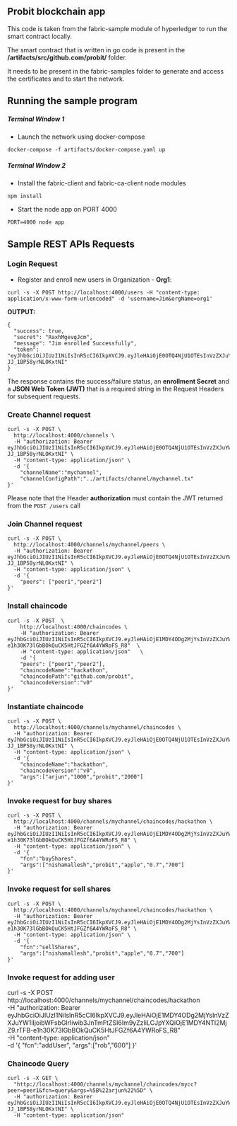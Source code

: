 ## Probit blockchain app

This code is taken from the fabric-sample module of hyperledger to run the smart contract locally.

The smart contract that is written in go code is present in the **/artifacts/src/github.com/probit/** folder.

It needs to be present in the fabric-samples folder to generate and access the certificates and to start the network.

## Running the sample program

##### Terminal Window 1

* Launch the network using docker-compose

```
docker-compose -f artifacts/docker-compose.yaml up
```
##### Terminal Window 2

* Install the fabric-client and fabric-ca-client node modules

```
npm install
```

* Start the node app on PORT 4000

```
PORT=4000 node app
```



## Sample REST APIs Requests

### Login Request

* Register and enroll new users in Organization - **Org1**:

`curl -s -X POST http://localhost:4000/users -H "content-type: application/x-www-form-urlencoded" -d 'username=Jim&orgName=org1'`

**OUTPUT:**

```
{
  "success": true,
  "secret": "RaxhMgevgJcm",
  "message": "Jim enrolled Successfully",
  "token": "eyJhbGciOiJIUzI1NiIsInR5cCI6IkpXVCJ9.eyJleHAiOjE0OTQ4NjU1OTEsInVzZXJuYW1lIjoiSmltIiwib3JnTmFtZSI6Im9yZzEiLCJpYXQiOjE0OTQ4NjE5OTF9.yWaJhFDuTvMQRaZIqg20Is5t-JJ_1BP58yrNLOKxtNI"
}
```

The response contains the success/failure status, an **enrollment Secret** and a **JSON Web Token (JWT)** that is a required string in the Request Headers for subsequent requests.

### Create Channel request

```
curl -s -X POST \
  http://localhost:4000/channels \
  -H "authorization: Bearer eyJhbGciOiJIUzI1NiIsInR5cCI6IkpXVCJ9.eyJleHAiOjE0OTQ4NjU1OTEsInVzZXJuYW1lIjoiSmltIiwib3JnTmFtZSI6Im9yZzEiLCJpYXQiOjE0OTQ4NjE5OTF9.yWaJhFDuTvMQRaZIqg20Is5t-JJ_1BP58yrNLOKxtNI" \
  -H "content-type: application/json" \
  -d '{
	"channelName":"mychannel",
	"channelConfigPath":"../artifacts/channel/mychannel.tx"
}'
```

Please note that the Header **authorization** must contain the JWT returned from the `POST /users` call

### Join Channel request

```
curl -s -X POST \
  http://localhost:4000/channels/mychannel/peers \
  -H "authorization: Bearer eyJhbGciOiJIUzI1NiIsInR5cCI6IkpXVCJ9.eyJleHAiOjE0OTQ4NjU1OTEsInVzZXJuYW1lIjoiSmltIiwib3JnTmFtZSI6Im9yZzEiLCJpYXQiOjE0OTQ4NjE5OTF9.yWaJhFDuTvMQRaZIqg20Is5t-JJ_1BP58yrNLOKxtNI" \
  -H "content-type: application/json" \
  -d '{
	"peers": ["peer1","peer2"]
}'
```
### Install chaincode

```
curl -s -X POST  \
    http://localhost:4000/chaincodes \
    -H "authorization: Bearer eyJhbGciOiJIUzI1NiIsInR5cCI6IkpXVCJ9.eyJleHAiOjE1MDY4ODg2MjYsInVzZXJuYW1lIjoibWFsbGlrIiwib3JnTmFtZSI6Im9yZzIiLCJpYXQiOjE1MDY4NTI2MjZ9.rTFB-e1h30K73lGbBOkQuCK5HtJFGZf6A4YWRoFS_R8"  \
    -H "content-type: application/json"   \
    -d '{
    "peers": ["peer1","peer2"],
    "chaincodeName":"hackathon",
    "chaincodePath":"github.com/probit",
    "chaincodeVersion":"v0"
}'
```

### Instantiate chaincode

```
curl -s -X POST \
  http://localhost:4000/channels/mychannel/chaincodes \
  -H "authorization: Bearer eyJhbGciOiJIUzI1NiIsInR5cCI6IkpXVCJ9.eyJleHAiOjE0OTQ4NjU1OTEsInVzZXJuYW1lIjoiSmltIiwib3JnTmFtZSI6Im9yZzEiLCJpYXQiOjE0OTQ4NjE5OTF9.yWaJhFDuTvMQRaZIqg20Is5t-JJ_1BP58yrNLOKxtNI" \
  -H "content-type: application/json" \
  -d '{
	"chaincodeName":"hackathon",
	"chaincodeVersion":"v0",
	"args":["arjun","1000","probit","2000"]
}'
```

### Invoke request for buy shares
```
curl -s -X POST \
  http://localhost:4000/channels/mychannel/chaincodes/hackathon \
  -H "authorization: Bearer eyJhbGciOiJIUzI1NiIsInR5cCI6IkpXVCJ9.eyJleHAiOjE1MDY4ODg2MjYsInVzZXJuYW1lIjoibWFsbGlrIiwib3JnTmFtZSI6Im9yZzIiLCJpYXQiOjE1MDY4NTI2MjZ9.rTFB-e1h30K73lGbBOkQuCK5HtJFGZf6A4YWRoFS_R8" \
  -H "content-type: application/json" \
  -d '{
	"fcn":"buyShares",
	"args":["nishamallesh","probit","apple","0.7","700"]
}'
```

### Invoke request for sell shares

```
curl -s -X POST \
  http://localhost:4000/channels/mychannel/chaincodes/hackathon \
  -H "authorization: Bearer eyJhbGciOiJIUzI1NiIsInR5cCI6IkpXVCJ9.eyJleHAiOjE1MDY4ODg2MjYsInVzZXJuYW1lIjoibWFsbGlrIiwib3JnTmFtZSI6Im9yZzIiLCJpYXQiOjE1MDY4NTI2MjZ9.rTFB-e1h30K73lGbBOkQuCK5HtJFGZf6A4YWRoFS_R8" \
  -H "content-type: application/json" \
  -d '{
	"fcn":"sellShares",
	"args":["nishamallesh","probit","apple","0.7","700"]
}'
```

### Invoke request for adding user
curl -s -X POST \
  http://localhost:4000/channels/mychannel/chaincodes/hackathon \
  -H "authorization: Bearer eyJhbGciOiJIUzI1NiIsInR5cCI6IkpXVCJ9.eyJleHAiOjE1MDY4ODg2MjYsInVzZXJuYW1lIjoibWFsbGlrIiwib3JnTmFtZSI6Im9yZzIiLCJpYXQiOjE1MDY4NTI2MjZ9.rTFB-e1h30K73lGbBOkQuCK5HtJFGZf6A4YWRoFS_R8" \
  -H "content-type: application/json" \
  -d '{
	"fcn":"addUser",
	"args":["rob","600"]
}'

### Chaincode Query

```
curl -s -X GET \
  "http://localhost:4000/channels/mychannel/chaincodes/mycc?peer=peer1&fcn=query&args=%5B%22arjun%22%5D" \
  -H "authorization: Bearer eyJhbGciOiJIUzI1NiIsInR5cCI6IkpXVCJ9.eyJleHAiOjE0OTQ4NjU1OTEsInVzZXJuYW1lIjoiSmltIiwib3JnTmFtZSI6Im9yZzEiLCJpYXQiOjE0OTQ4NjE5OTF9.yWaJhFDuTvMQRaZIqg20Is5t-JJ_1BP58yrNLOKxtNI" \
  -H "content-type: application/json"
```
